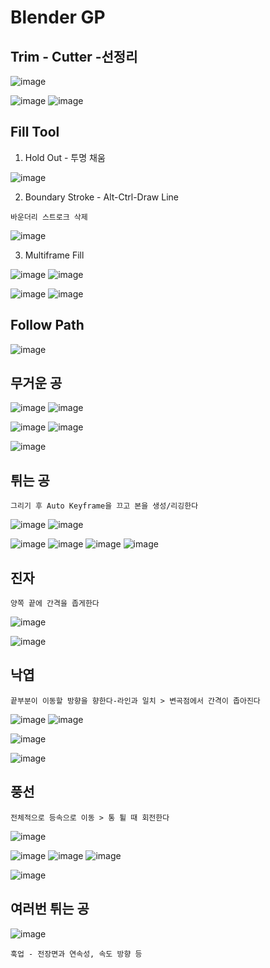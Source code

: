 Blender GP
==============


Trim - Cutter -선정리
------------------

![image](https://user-images.githubusercontent.com/30430227/183557758-06a7a2cf-2563-4b1f-b561-e2a888c7cb2c.png)

![image](https://user-images.githubusercontent.com/30430227/183557784-241e5b1a-ba70-4a1d-a54b-92e089b2cea4.png)
![image](https://user-images.githubusercontent.com/30430227/183557824-9904c4b2-5105-4aa1-abb3-9af0748c7922.png)



Fill Tool
--------------

1. Hold Out - 투명 채움

![image](https://user-images.githubusercontent.com/30430227/183556862-573ab911-a6df-4c28-be94-71c042f91786.png)


2. Boundary Stroke - Alt-Ctrl-Draw Line

`바운더리 스트로크 삭제`

![image](https://user-images.githubusercontent.com/30430227/183557400-5193999f-63cd-4dc6-8f41-c948aee1075f.png)


3. Multiframe Fill

![image](https://user-images.githubusercontent.com/30430227/183563683-b8055c23-908c-4ed1-ad8f-13299b912ec7.png)
![image](https://user-images.githubusercontent.com/30430227/183563709-24366552-dd8f-45f4-945b-729f91fef72b.png)

![image](https://user-images.githubusercontent.com/30430227/183563733-32569e62-2527-4bcd-892c-7f020b1cb1a3.png)
![image](https://user-images.githubusercontent.com/30430227/183563755-a70522f0-d880-4f83-afd9-6af8fe850aeb.png)


Follow Path
----------

![image](https://user-images.githubusercontent.com/30430227/183569799-ad50cd15-1551-44c1-a8ae-988b011d1255.png)



무거운 공 
---------

![image](https://user-images.githubusercontent.com/30430227/183585473-7e412aba-945a-45fd-b3fc-fb81b9542ea4.png)
![image](https://user-images.githubusercontent.com/30430227/183585527-3f5d404d-e14f-4a1c-ba56-e2433e395ebf.png)

![image](https://user-images.githubusercontent.com/30430227/183585714-9bdaab39-9185-449b-9ba3-87621ffb86e3.png)
![image](https://user-images.githubusercontent.com/30430227/183585804-947dbac9-dc69-49fb-a73c-ebe58f413e82.png)

![image](https://user-images.githubusercontent.com/30430227/183585613-ba7de666-8dfa-4a1f-a46a-8005dfdcc814.png)



튀는 공 
-------

`그리기 후 Auto Keyframe을 끄고 본을 생성/리깅한다 `

![image](https://user-images.githubusercontent.com/30430227/183588076-048316c0-4aa2-4df2-8fa8-fa9ae0fa51fd.png)
![image](https://user-images.githubusercontent.com/30430227/183588138-6d8e751c-c617-4b8a-a158-ac40e7b2b2de.png)

![image](https://user-images.githubusercontent.com/30430227/183593677-d24caa2f-e71a-4d74-aa1e-1c5bab85db44.png)
![image](https://user-images.githubusercontent.com/30430227/183593716-a91c0230-da1b-4165-8aee-5e26741f086f.png)
![image](https://user-images.githubusercontent.com/30430227/183593764-33f26ea9-d9d3-420b-a242-d950b0305f21.png)
![image](https://user-images.githubusercontent.com/30430227/183593798-3fa9e6c0-1010-41a3-8052-51edf8700340.png)


진자
----

`양쪽 끝에 간격을 좁게한다`

![image](https://user-images.githubusercontent.com/30430227/183596868-97808537-1459-47ac-a2f1-19dfd03d6687.png)

![image](https://user-images.githubusercontent.com/30430227/183598303-0ae48999-9cda-4ab1-9aab-e36cd3659260.png)



낙엽
------

`끝부분이 이동할 방향을 향한다-라인과 일치 > 변곡점에서 간격이 좁아진다`

![image](https://user-images.githubusercontent.com/30430227/183611537-be0b3ec4-8a5e-4ac4-9fa2-5e335860bbfd.png)
![image](https://user-images.githubusercontent.com/30430227/183613224-59f86e18-c92f-40ef-8c65-87fb18187768.png)

![image](https://user-images.githubusercontent.com/30430227/183613132-63e1d22d-6e6d-47f1-a7b7-5d1f047e410b.png)

![image](https://user-images.githubusercontent.com/30430227/183613508-37506a4f-9876-4278-80c7-62aebb20b32f.png)



풍선 
-----

`전체적으로 등속으로 이동 > 통 튈 때 회전한다`

![image](https://user-images.githubusercontent.com/30430227/183615639-b81ec3c2-0101-46d1-8eb8-270eaa9fe654.png)

![image](https://user-images.githubusercontent.com/30430227/183617299-35d8be04-d582-47f5-9215-5977b98c382a.png)
![image](https://user-images.githubusercontent.com/30430227/183617536-31ecb31f-69d5-4e3a-a963-6a5bf900f577.png)
![image](https://user-images.githubusercontent.com/30430227/183617625-68f2742f-bbe7-45a6-ba2e-590228110ad7.png)

![image](https://user-images.githubusercontent.com/30430227/183617670-c037e5d0-aa60-469f-a136-c3f9e07517fe.png)



여러번 튀는 공 
------------

![image](https://user-images.githubusercontent.com/30430227/183791303-037e6b27-aa96-456f-beea-d83ad5367367.png)



`훅업 - 전장면과 연속성, 속도 방향 등`








